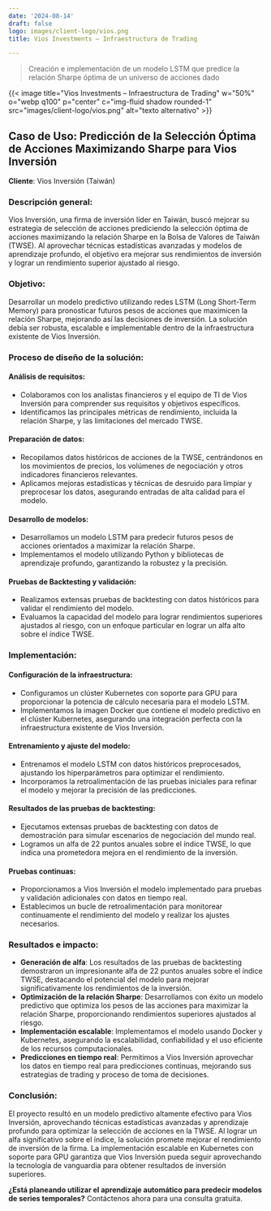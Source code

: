 ```yaml
---
date: '2024-08-14'
draft: false
logo: images/client-logo/vios.png
title: Vios Investments – Infraestructura de Trading

---
```

> Creación e implementación de un modelo LSTM que predice la relación Sharpe óptima de un universo de acciones dado

{{< image title="Vios Investments – Infraestructura de Trading" w="50%" o="webp q100" p="center" c="img-fluid shadow rounded-1" src="images/client-logo/vios.png" alt="texto alternativo" >}}

## Caso de Uso: Predicción de la Selección Óptima de Acciones Maximizando Sharpe para Vios Inversión

**Cliente**: Vios Inversión (Taiwán)

### Descripción general:

Vios Inversión, una firma de inversión líder en Taiwán, buscó mejorar su estrategia de selección de acciones prediciendo la selección óptima de acciones maximizando la relación Sharpe en la Bolsa de Valores de Taiwán (TWSE). Al aprovechar técnicas estadísticas avanzadas y modelos de aprendizaje profundo, el objetivo era mejorar sus rendimientos de inversión y lograr un rendimiento superior ajustado al riesgo.

### Objetivo:

Desarrollar un modelo predictivo utilizando redes LSTM (Long Short-Term Memory) para pronosticar futuros pesos de acciones que maximicen la relación Sharpe, mejorando así las decisiones de inversión. La solución debía ser robusta, escalable e implementable dentro de la infraestructura existente de Vios Inversión.

### Proceso de diseño de la solución:

#### Análisis de requisitos:

- Colaboramos con los analistas financieros y el equipo de TI de Vios Inversión para comprender sus requisitos y objetivos específicos.
- Identificamos las principales métricas de rendimiento, incluida la relación Sharpe, y las limitaciones del mercado TWSE.

#### Preparación de datos:

- Recopilamos datos históricos de acciones de la TWSE, centrándonos en los movimientos de precios, los volúmenes de negociación y otros indicadores financieros relevantes.
- Aplicamos mejoras estadísticas y técnicas de desruido para limpiar y preprocesar los datos, asegurando entradas de alta calidad para el modelo.

#### Desarrollo de modelos:

- Desarrollamos un modelo LSTM para predecir futuros pesos de acciones orientados a maximizar la relación Sharpe.
- Implementamos el modelo utilizando Python y bibliotecas de aprendizaje profundo, garantizando la robustez y la precisión.

#### Pruebas de Backtesting y validación:

- Realizamos extensas pruebas de backtesting con datos históricos para validar el rendimiento del modelo.
- Evaluamos la capacidad del modelo para lograr rendimientos superiores ajustados al riesgo, con un enfoque particular en lograr un alfa alto sobre el índice TWSE.

### Implementación:

#### Configuración de la infraestructura:

- Configuramos un clúster Kubernetes con soporte para GPU para proporcionar la potencia de cálculo necesaria para el modelo LSTM.
- Implementamos la imagen Docker que contiene el modelo predictivo en el clúster Kubernetes, asegurando una integración perfecta con la infraestructura existente de Vios Inversión.

#### Entrenamiento y ajuste del modelo:

- Entrenamos el modelo LSTM con datos históricos preprocesados, ajustando los hiperparámetros para optimizar el rendimiento.
- Incorporamos la retroalimentación de las pruebas iniciales para refinar el modelo y mejorar la precisión de las predicciones.

#### Resultados de las pruebas de backtesting:

- Ejecutamos extensas pruebas de backtesting con datos de demostración para simular escenarios de negociación del mundo real.
- Logramos un alfa de 22 puntos anuales sobre el índice TWSE, lo que indica una prometedora mejora en el rendimiento de la inversión.

#### Pruebas continuas:

- Proporcionamos a Vios Inversión el modelo implementado para pruebas y validación adicionales con datos en tiempo real.
- Establecimos un bucle de retroalimentación para monitorear continuamente el rendimiento del modelo y realizar los ajustes necesarios.

### Resultados e impacto:

- **Generación de alfa**: Los resultados de las pruebas de backtesting demostraron un impresionante alfa de 22 puntos anuales sobre el índice TWSE, destacando el potencial del modelo para mejorar significativamente los rendimientos de la inversión.
- **Optimización de la relación Sharpe**: Desarrollamos con éxito un modelo predictivo que optimiza los pesos de las acciones para maximizar la relación Sharpe, proporcionando rendimientos superiores ajustados al riesgo.
- **Implementación escalable**: Implementamos el modelo usando Docker y Kubernetes, asegurando la escalabilidad, confiabilidad y el uso eficiente de los recursos computacionales.
- **Predicciones en tiempo real**: Permitimos a Vios Inversión aprovechar los datos en tiempo real para predicciones continuas, mejorando sus estrategias de trading y proceso de toma de decisiones.

### Conclusión:

El proyecto resultó en un modelo predictivo altamente efectivo para Vios Inversión, aprovechando técnicas estadísticas avanzadas y aprendizaje profundo para optimizar la selección de acciones en la TWSE. Al lograr un alfa significativo sobre el índice, la solución promete mejorar el rendimiento de inversión de la firma. La implementación escalable en Kubernetes con soporte para GPU garantiza que Vios Inversión pueda seguir aprovechando la tecnología de vanguardia para obtener resultados de inversión superiores.

**¿Está planeando utilizar el aprendizaje automático para predecir modelos de series temporales?** Contáctenos ahora para una consulta gratuita.
